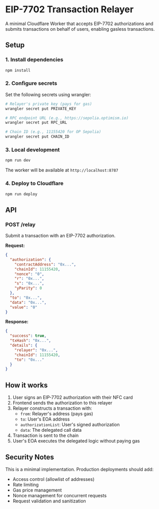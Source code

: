 # EIP-7702 Transaction Relayer

A minimal Cloudflare Worker that accepts EIP-7702 authorizations and submits transactions on behalf of users, enabling gasless transactions.

## Setup

### 1. Install dependencies

```bash
npm install
```

### 2. Configure secrets

Set the following secrets using wrangler:

```bash
# Relayer's private key (pays for gas)
wrangler secret put PRIVATE_KEY

# RPC endpoint URL (e.g., https://sepolia.optimism.io)
wrangler secret put RPC_URL

# Chain ID (e.g., 11155420 for OP Sepolia)
wrangler secret put CHAIN_ID
```

### 3. Local development

```bash
npm run dev
```

The worker will be available at `http://localhost:8787`

### 4. Deploy to Cloudflare

```bash
npm run deploy
```

## API

### POST /relay

Submit a transaction with an EIP-7702 authorization.

**Request:**
```json
{
  "authorization": {
    "contractAddress": "0x...",
    "chainId": 11155420,
    "nonce": "0",
    "r": "0x...",
    "s": "0x...",
    "yParity": 0
  },
  "to": "0x...",
  "data": "0x...",
  "value": "0"
}
```

**Response:**
```json
{
  "success": true,
  "txHash": "0x...",
  "details": {
    "relayer": "0x...",
    "chainId": 11155420,
    "to": "0x..."
  }
}
```

## How it works

1. User signs an EIP-7702 authorization with their NFC card
2. Frontend sends the authorization to this relayer
3. Relayer constructs a transaction with:
   - `from`: Relayer's address (pays gas)
   - `to`: User's EOA address
   - `authorizationList`: User's signed authorization
   - `data`: The delegated call data
4. Transaction is sent to the chain
5. User's EOA executes the delegated logic without paying gas

## Security Notes

This is a minimal implementation. Production deployments should add:
- Access control (allowlist of addresses)
- Rate limiting
- Gas price management
- Nonce management for concurrent requests
- Request validation and sanitization